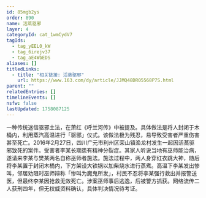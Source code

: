 ```yaml
---
id: 85mgb2ys
order: 890
name: 活蒸驱邪
layer: 4
categoryId: cat_1wmCydV7
tagIds:
  - tag_yEEL0_kW
  - tag_6irejv37
  - tag_aE4WbEDS
aliases: []
titledLinks:
  - title: "相关链接: 活蒸驱邪"
    url: https://www.163.com/dy/article/JJMQ48DR05568P7S.html
parent: ""
relatedEntries: []
timelineEvents: []
nsfw: false
lastUpdated: 1758087125
---
```


一种传统迷信驱邪土法，在萧红《呼兰河传》中被提及。具体做法是将人封闭于木桶内，利用蒸汽高温进行「驱邪」仪式。该做法极为残忍，易导致受害者严重伤害甚至死亡。2016年2月27日，四川广元市利州区荣山镇渔龙村发生一起因活蒸驱邪致死的案件。受害者李某长期患有精神分裂症。其家人听说当地有巫师能治病，遂请来李某与樊某两名自称巫师者施法。施法过程中，两人身穿红衣跳大神，随后将李某置于封闭木桶内，下方架设大铁锅以加柴烧水进行蒸煮。高温下李某发出惨叫，邻居劝阻时巫师辩称「惨叫为魔鬼所发」，村民不忍将李某强行救出并报警送医，但最终李某因抢救无效死亡。涉案巫师事后逃逸，后被警方抓获。网络流传二人获刑四年，但无权威资料确认，具体判决情况待考证。